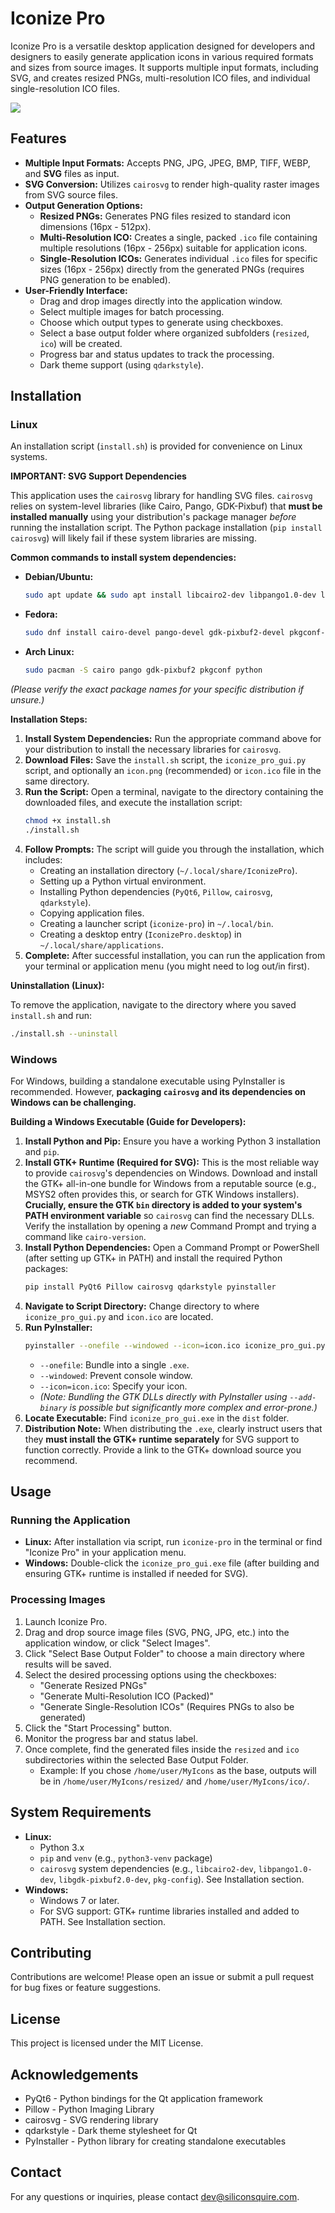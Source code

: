 # Iconize Pro

Iconize Pro is a versatile desktop application designed for developers and designers to easily generate application icons in various required formats and sizes from source images. It supports multiple input formats, including SVG, and creates resized PNGs, multi-resolution ICO files, and individual single-resolution ICO files.


![](Screenshot.png)


## Features

- **Multiple Input Formats:** Accepts PNG, JPG, JPEG, BMP, TIFF, WEBP, and **SVG** files as input.
- **SVG Conversion:** Utilizes `cairosvg` to render high-quality raster images from SVG source files.
- **Output Generation Options:**
  - **Resized PNGs:** Generates PNG files resized to standard icon dimensions (16px - 512px).
  - **Multi-Resolution ICO:** Creates a single, packed `.ico` file containing multiple resolutions (16px - 256px) suitable for application icons.
  - **Single-Resolution ICOs:** Generates individual `.ico` files for specific sizes (16px - 256px) directly from the generated PNGs (requires PNG generation to be enabled).
- **User-Friendly Interface:**
  - Drag and drop images directly into the application window.
  - Select multiple images for batch processing.
  - Choose which output types to generate using checkboxes.
  - Select a base output folder where organized subfolders (`resized`, `ico`) will be created.
  - Progress bar and status updates to track the processing.
  - Dark theme support (using `qdarkstyle`).

## Installation

### Linux

An installation script (`install.sh`) is provided for convenience on Linux systems.

**IMPORTANT: SVG Support Dependencies**

This application uses the `cairosvg` library for handling SVG files. `cairosvg` relies on system-level libraries (like Cairo, Pango, GDK-Pixbuf) that **must be installed manually** using your distribution's package manager _before_ running the installation script. The Python package installation (`pip install cairosvg`) will likely fail if these system libraries are missing.

**Common commands to install system dependencies:**

- **Debian/Ubuntu:**
  ```bash
  sudo apt update && sudo apt install libcairo2-dev libpango1.0-dev libgdk-pixbuf2.0-dev pkg-config python3-dev
  ```
- **Fedora:**
  ```bash
  sudo dnf install cairo-devel pango-devel gdk-pixbuf2-devel pkgconf-pkg-config python3-devel
  ```
- **Arch Linux:**
  ```bash
  sudo pacman -S cairo pango gdk-pixbuf2 pkgconf python
  ```

_(Please verify the exact package names for your specific distribution if unsure.)_

**Installation Steps:**

1.  **Install System Dependencies:** Run the appropriate command above for your distribution to install the necessary libraries for `cairosvg`.
2.  **Download Files:** Save the `install.sh` script, the `iconize_pro_gui.py` script, and optionally an `icon.png` (recommended) or `icon.ico` file in the same directory.
3.  **Run the Script:** Open a terminal, navigate to the directory containing the downloaded files, and execute the installation script:
    ```bash
    chmod +x install.sh
    ./install.sh
    ```
4.  **Follow Prompts:** The script will guide you through the installation, which includes:
    - Creating an installation directory (`~/.local/share/IconizePro`).
    - Setting up a Python virtual environment.
    - Installing Python dependencies (`PyQt6`, `Pillow`, `cairosvg`, `qdarkstyle`).
    - Copying application files.
    - Creating a launcher script (`iconize-pro`) in `~/.local/bin`.
    - Creating a desktop entry (`IconizePro.desktop`) in `~/.local/share/applications`.
5.  **Complete:** After successful installation, you can run the application from your terminal or application menu (you might need to log out/in first).

**Uninstallation (Linux):**

To remove the application, navigate to the directory where you saved `install.sh` and run:
```bash
./install.sh --uninstall
```

### Windows

For Windows, building a standalone executable using PyInstaller is recommended. However, **packaging `cairosvg` and its dependencies on Windows can be challenging.**

**Building a Windows Executable (Guide for Developers):**

1.  **Install Python and Pip:** Ensure you have a working Python 3 installation and `pip`.
2.  **Install GTK+ Runtime (Required for SVG):** This is the most reliable way to provide `cairosvg`'s dependencies on Windows. Download and install the GTK+ all-in-one bundle for Windows from a reputable source (e.g., MSYS2 often provides this, or search for GTK Windows installers). **Crucially, ensure the GTK `bin` directory is added to your system's PATH environment variable** so `cairosvg` can find the necessary DLLs. Verify the installation by opening a _new_ Command Prompt and trying a command like `cairo-version`.
3.  **Install Python Dependencies:** Open a Command Prompt or PowerShell (after setting up GTK+ in PATH) and install the required Python packages:
    ```bash
    pip install PyQt6 Pillow cairosvg qdarkstyle pyinstaller
    ```
4.  **Navigate to Script Directory:** Change directory to where `iconize_pro_gui.py` and `icon.ico` are located.
5.  **Run PyInstaller:**
    ```bash
    pyinstaller --onefile --windowed --icon=icon.ico iconize_pro_gui.py
    ```
    - `--onefile`: Bundle into a single `.exe`.
    - `--windowed`: Prevent console window.
    - `--icon=icon.ico`: Specify your icon.
    - _(Note: Bundling the GTK DLLs directly with PyInstaller using `--add-binary` is possible but significantly more complex and error-prone.)_
6.  **Locate Executable:** Find `iconize_pro_gui.exe` in the `dist` folder.
7.  **Distribution Note:** When distributing the `.exe`, clearly instruct users that they **must install the GTK+ runtime separately** for SVG support to function correctly. Provide a link to the GTK+ download source you recommend.

## Usage

### Running the Application

- **Linux:** After installation via script, run `iconize-pro` in the terminal or find "Iconize Pro" in your application menu.
- **Windows:** Double-click the `iconize_pro_gui.exe` file (after building and ensuring GTK+ runtime is installed if needed for SVG).

### Processing Images

1.  Launch Iconize Pro.
2.  Drag and drop source image files (SVG, PNG, JPG, etc.) into the application window, or click "Select Images".
3.  Click "Select Base Output Folder" to choose a main directory where results will be saved.
4.  Select the desired processing options using the checkboxes:
    - "Generate Resized PNGs"
    - "Generate Multi-Resolution ICO (Packed)"
    - "Generate Single-Resolution ICOs" (Requires PNGs to also be generated)
5.  Click the "Start Processing" button.
6.  Monitor the progress bar and status label.
7.  Once complete, find the generated files inside the `resized` and `ico` subdirectories within the selected Base Output Folder.
    - Example: If you chose `/home/user/MyIcons` as the base, outputs will be in `/home/user/MyIcons/resized/` and `/home/user/MyIcons/ico/`.

## System Requirements

- **Linux:**
  - Python 3.x
  - `pip` and `venv` (e.g., `python3-venv` package)
  - `cairosvg` system dependencies (e.g., `libcairo2-dev`, `libpango1.0-dev`, `libgdk-pixbuf2.0-dev`, `pkg-config`). See Installation section.
- **Windows:**
  - Windows 7 or later.
  - For SVG support: GTK+ runtime libraries installed and added to PATH. See Installation section.

## Contributing

Contributions are welcome! Please open an issue or submit a pull request for bug fixes or feature suggestions.

## License

This project is licensed under the MIT License.

## Acknowledgements

- PyQt6 - Python bindings for the Qt application framework
- Pillow - Python Imaging Library
- cairosvg - SVG rendering library
- qdarkstyle - Dark theme stylesheet for Qt
- PyInstaller - Python library for creating standalone executables

## Contact

For any questions or inquiries, please contact dev@siliconsquire.com.
